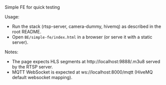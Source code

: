 Simple FE for quick testing

Usage:
- Run the stack (rtsp-server, camera-dummy, hivemq) as described in the root README.
- Open `BE/simple-fe/index.html` in a browser (or serve it with a static server).

Notes:
- The page expects HLS segments at http://localhost:9888/<cam>.m3u8 served by the RTSP server.
- MQTT WebSocket is expected at ws://localhost:8000/mqtt (HiveMQ default websocket mapping).
